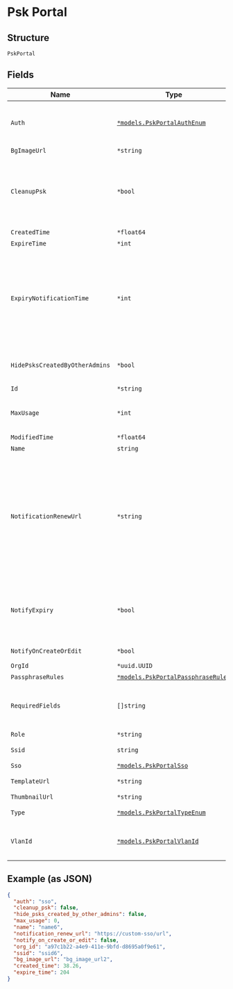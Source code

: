 
# Psk Portal

## Structure

`PskPortal`

## Fields

| Name | Type | Tags | Description |
|  --- | --- | --- | --- |
| `Auth` | [`*models.PskPortalAuthEnum`](../../doc/models/psk-portal-auth-enum.md) | Optional | Note: `sponsor` not yet available<br>**Default**: `"sso"` |
| `BgImageUrl` | `*string` | Optional | - |
| `CleanupPsk` | `*bool` | Optional | used to cleanup exited psk when portal delete or ssid changed<br>**Default**: `false` |
| `CreatedTime` | `*float64` | Optional | - |
| `ExpireTime` | `*int` | Optional | unit min |
| `ExpiryNotificationTime` | `*int` | Optional | Number of days before psk is expired. Used as to when to start sending reminder notification when the psk is about to expire |
| `HidePsksCreatedByOtherAdmins` | `*bool` | Optional | only if `type`==`admin`<br>**Default**: `false` |
| `Id` | `*string` | Optional | - |
| `MaxUsage` | `*int` | Optional | `max_usage`==`0` means unlimited<br>**Default**: `0` |
| `ModifiedTime` | `*float64` | Optional | - |
| `Name` | `string` | Required | - |
| `NotificationRenewUrl` | `*string` | Optional | optional, will include the link in the notification email the customer can either provide their own url or use the one generate from mist, or do a url shorterner against either |
| `NotifyExpiry` | `*bool` | Optional | If set to true, reminder notification will be sent when psk is about to expire |
| `NotifyOnCreateOrEdit` | `*bool` | Optional | **Default**: `false` |
| `OrgId` | `*uuid.UUID` | Optional | - |
| `PassphraseRules` | [`*models.PskPortalPassphraseRules`](../../doc/models/psk-portal-passphrase-rules.md) | Optional | - |
| `RequiredFields` | `[]string` | Optional | what information to ask for (email is required by default) |
| `Role` | `*string` | Optional | - |
| `Ssid` | `string` | Required | intended SSID |
| `Sso` | [`*models.PskPortalSso`](../../doc/models/psk-portal-sso.md) | Optional | if `auth`==`sso` |
| `TemplateUrl` | `*string` | Optional | UI customization |
| `ThumbnailUrl` | `*string` | Optional | - |
| `Type` | [`*models.PskPortalTypeEnum`](../../doc/models/psk-portal-type-enum.md) | Optional | for personal psk portal |
| `VlanId` | [`*models.PskPortalVlanId`](../../doc/models/containers/psk-portal-vlan-id.md) | Optional | This is a container for one-of cases. |

## Example (as JSON)

```json
{
  "auth": "sso",
  "cleanup_psk": false,
  "hide_psks_created_by_other_admins": false,
  "max_usage": 0,
  "name": "name6",
  "notification_renew_url": "https://custom-sso/url",
  "notify_on_create_or_edit": false,
  "org_id": "a97c1b22-a4e9-411e-9bfd-d8695a0f9e61",
  "ssid": "ssid6",
  "bg_image_url": "bg_image_url2",
  "created_time": 38.26,
  "expire_time": 204
}
```

